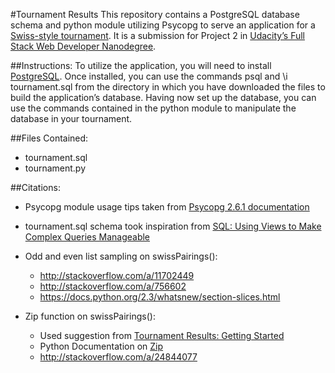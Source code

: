 #Tournament Results
This repository contains a PostgreSQL database schema and python module utilizing Psycopg to serve an application for a [Swiss-style tournament](http://www.wizards.com/dci/downloads/swiss_pairings.pdf). It is a submission for Project 2 in [Udacity’s Full Stack Web Developer Nanodegree](https://www.udacity.com/course/full-stack-web-developer-nanodegree--nd004).

##Instructions:
To utilize the application, you will need to install [PostgreSQL](http://www.postgresql.org/). Once installed, you can use the commands psql and \i tournament.sql from the directory in which you have downloaded the files to build the application’s database. Having now set up the database, you can use the commands contained in the python module to manipulate the database in your tournament.

##Files Contained:
* tournament.sql
* tournament.py

##Citations:
* Psycopg module usage tips taken from [Psycopg 2.6.1 documentation](http://initd.org/psycopg/docs/usage.html#passing-parameters-to-sql-queries)

* tournament.sql schema took inspiration from [SQL: Using Views to Make Complex Queries Manageable](https://plus.google.com/u/0/events/cs0lddl0stv1mjk4a5kruslmsmg)

* Odd and even list sampling on swissPairings():
  * http://stackoverflow.com/a/11702449
  * http://stackoverflow.com/a/756602
  * https://docs.python.org/2.3/whatsnew/section-slices.html

* Zip function on swissPairings():
  * Used suggestion from [Tournament Results: Getting Started](https://docs.google.com/a/knowlabs.com/document/d/16IgOm4XprTaKxAa8w02y028oBECOoB1EI1ReddADEeY/pub?embedded=true)
  * Python Documentation on [Zip](https://docs.python.org/2/library/functions.html#zip)
  * http://stackoverflow.com/a/24844077

